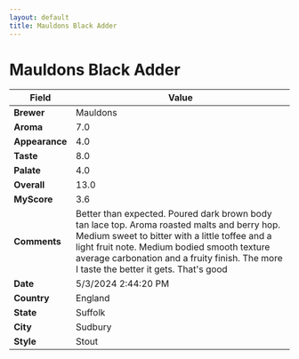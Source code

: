 ```yaml
---
layout: default
title: Mauldons Black Adder
---
```


# Mauldons Black Adder

| Field         | Value                                                                                                   |
|---------------|---------------------------------------------------------------------------------------------------------|
| **Brewer**    | Mauldons                                                                                        |
| **Aroma**     | 7.0                                                                                         |
| **Appearance**| 4.0                                                                                    |
| **Taste**     | 8.0                                                                                         |
| **Palate**    | 4.0                                                                                        |
| **Overall**   | 13.0                                                                                       |
| **MyScore**   | 3.6                                                                                       |
| **Comments**  | Better than expected. Poured dark brown body tan lace top. Aroma roasted malts and berry hop. Medium sweet to bitter with a little toffee and a light fruit note.  Medium bodied smooth texture average carbonation and a fruity finish. The more I taste the better it gets. That's good                                                                                       |
| **Date**      | 5/3/2024 2:44:20 PM                                                                                          |
| **Country**   | England                                                                                       |
| **State**     | Suffolk                                                                                         |
| **City**      | Sudbury                                                                                          |
| **Style**     | Stout                                                                                         |
